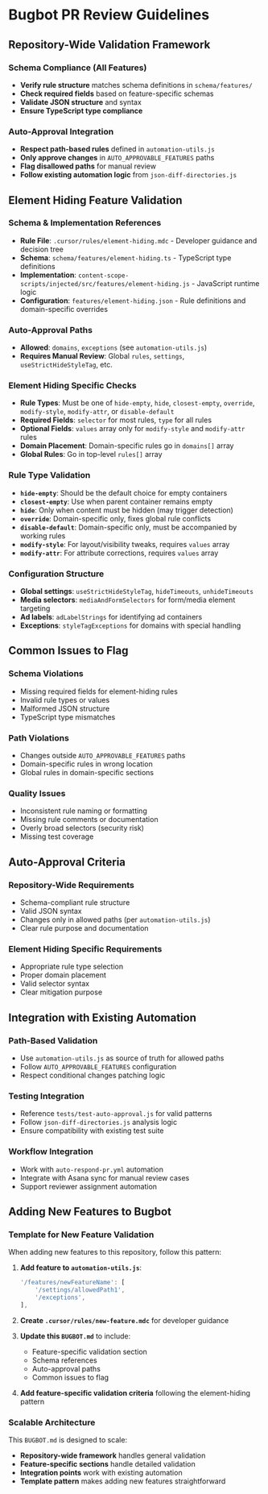 # Bugbot PR Review Guidelines

## Repository-Wide Validation Framework

### Schema Compliance (All Features)
- **Verify rule structure** matches schema definitions in `schema/features/`
- **Check required fields** based on feature-specific schemas
- **Validate JSON structure** and syntax
- **Ensure TypeScript type compliance**

### Auto-Approval Integration
- **Respect path-based rules** defined in `automation-utils.js`
- **Only approve changes** in `AUTO_APPROVABLE_FEATURES` paths
- **Flag disallowed paths** for manual review
- **Follow existing automation logic** from `json-diff-directories.js`

## Element Hiding Feature Validation

### Schema & Implementation References
- **Rule File**: `.cursor/rules/element-hiding.mdc` - Developer guidance and decision tree
- **Schema**: `schema/features/element-hiding.ts` - TypeScript type definitions
- **Implementation**: `content-scope-scripts/injected/src/features/element-hiding.js` - JavaScript runtime logic
- **Configuration**: `features/element-hiding.json` - Rule definitions and domain-specific overrides

### Auto-Approval Paths
- **Allowed**: `domains`, `exceptions` (see `automation-utils.js`)
- **Requires Manual Review**: Global `rules`, `settings`, `useStrictHideStyleTag`, etc.

### Element Hiding Specific Checks
- **Rule Types**: Must be one of `hide-empty`, `hide`, `closest-empty`, `override`, `modify-style`, `modify-attr`, or `disable-default`
- **Required Fields**: `selector` for most rules, `type` for all rules
- **Optional Fields**: `values` array only for `modify-style` and `modify-attr` rules
- **Domain Placement**: Domain-specific rules go in `domains[]` array
- **Global Rules**: Go in top-level `rules[]` array

### Rule Type Validation
- **`hide-empty`**: Should be the default choice for empty containers
- **`closest-empty`**: Use when parent container remains empty
- **`hide`**: Only when content must be hidden (may trigger detection)
- **`override`**: Domain-specific only, fixes global rule conflicts
- **`disable-default`**: Domain-specific only, must be accompanied by working rules
- **`modify-style`**: For layout/visibility tweaks, requires `values` array
- **`modify-attr`**: For attribute corrections, requires `values` array

### Configuration Structure
- **Global settings**: `useStrictHideStyleTag`, `hideTimeouts`, `unhideTimeouts`
- **Media selectors**: `mediaAndFormSelectors` for form/media element targeting
- **Ad labels**: `adLabelStrings` for identifying ad containers
- **Exceptions**: `styleTagExceptions` for domains with special handling

## Common Issues to Flag

### Schema Violations
- Missing required fields for element-hiding rules
- Invalid rule types or values
- Malformed JSON structure
- TypeScript type mismatches

### Path Violations
- Changes outside `AUTO_APPROVABLE_FEATURES` paths
- Domain-specific rules in wrong location
- Global rules in domain-specific sections

### Quality Issues
- Inconsistent rule naming or formatting
- Missing rule comments or documentation
- Overly broad selectors (security risk)
- Missing test coverage

## Auto-Approval Criteria

### Repository-Wide Requirements
- Schema-compliant rule structure
- Valid JSON syntax
- Changes only in allowed paths (per `automation-utils.js`)
- Clear rule purpose and documentation

### Element Hiding Specific Requirements
- Appropriate rule type selection
- Proper domain placement
- Valid selector syntax
- Clear mitigation purpose

## Integration with Existing Automation

### Path-Based Validation
- Use `automation-utils.js` as source of truth for allowed paths
- Follow `AUTO_APPROVABLE_FEATURES` configuration
- Respect conditional changes patching logic

### Testing Integration
- Reference `tests/test-auto-approval.js` for valid patterns
- Follow `json-diff-directories.js` analysis logic
- Ensure compatibility with existing test suite

### Workflow Integration
- Work with `auto-respond-pr.yml` automation
- Integrate with Asana sync for manual review cases
- Support reviewer assignment automation

## Adding New Features to Bugbot

### Template for New Feature Validation
When adding new features to this repository, follow this pattern:

1. **Add feature to `automation-utils.js`**:
   ```javascript
   '/features/newFeatureName': [
       '/settings/allowedPath1',
       '/exceptions',
   ],
   ```

2. **Create `.cursor/rules/new-feature.mdc`** for developer guidance

3. **Update this `BUGBOT.md`** to include:
   - Feature-specific validation section
   - Schema references
   - Auto-approval paths
   - Common issues to flag

4. **Add feature-specific validation criteria** following the element-hiding pattern

### Scalable Architecture
This `BUGBOT.md` is designed to scale:
- **Repository-wide framework** handles general validation
- **Feature-specific sections** handle detailed validation
- **Integration points** work with existing automation
- **Template pattern** makes adding new features straightforward
